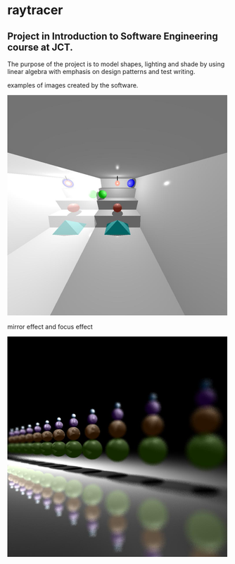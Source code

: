 # raytracer
## Project in Introduction to Software Engineering course at JCT.

The purpose of the project is to model shapes, lighting and shade by using linear algebra with emphasis on design patterns and test writing.

examples of images created by the software.


<img src="images/CrazyTest.jpg" width="500" height = "500" >

mirror effect and focus effect

<img src="images/focusTest5.jpg" width="500" height = "500" >
